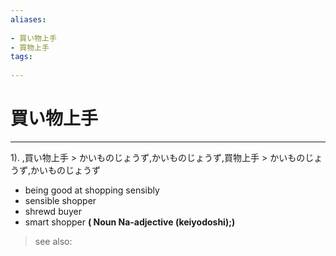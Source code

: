 ```yaml
---
aliases:
    
- 買い物上手
- 買物上手
tags:
    
---
```


# 買い物上手
---
1).
,買い物上手 > かいものじょうず,かいものじょうず,買物上手 > かいものじょうず,かいものじょうず

- being good at shopping sensibly
- sensible shopper
- shrewd buyer
- smart shopper
**( Noun Na-adjective (keiyodoshi);)**
> see also: 
            